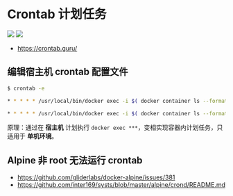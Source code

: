 # Crontab 计划任务

[![](https://img.shields.io/badge/AD-%E8%85%BE%E8%AE%AF%E4%BA%91%E5%AE%B9%E5%99%A8%E6%9C%8D%E5%8A%A1-blue.svg)](https://cloud.tencent.com/act/cps/redirect?redirect=10058&cps_key=3a5255852d5db99dcd5da4c72f05df61) [![](https://img.shields.io/badge/Support-%E8%85%BE%E8%AE%AF%E4%BA%91%E8%87%AA%E5%AA%92%E4%BD%93-brightgreen.svg)](https://cloud.tencent.com/developer/support-plan?invite_code=13vokmlse8afh)

* https://crontab.guru/

## 编辑宿主机 crontab 配置文件

```bash
$ crontab -e
```

```bash
* * * * * /usr/local/bin/docker exec -i $( docker container ls --format '{{.ID}}' -f label=com.khs1994.com -f label=com.docker.compose.service=php7 ) sh -c "php /app/path-to-your-project/artisan schedule:run >> /dev/null 2>&1"

* * * * * /usr/local/bin/docker exec -i $( docker container ls --format '{{.ID}}' -f label=com.khs1994.com -f label=com.docker.swarm.service.name=lnmp_php7 ) sh -c "php /app/path-to-your-project/artisan schedule:run >> /dev/null 2>&1"
```

原理：通过在 **宿主机** 计划执行 `docker exec ***`，变相实现容器内计划任务，只适用于 **单机环境**。

## Alpine 非 root 无法运行 crontab

* https://github.com/gliderlabs/docker-alpine/issues/381
* https://github.com/inter169/systs/blob/master/alpine/crond/README.md
